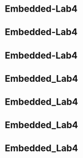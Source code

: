 # Embedded-Lab4
# Embedded-Lab4
# Embedded-Lab4
# Embedded_Lab4
# Embedded_Lab4
# Embedded_Lab4
# Embedded_Lab4
